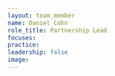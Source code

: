 ```yaml
---
layout: team_member
name: Daniel Cohn
role_title: Partnership Lead
focuses:
practice:
leadership: false
image:
---
```


